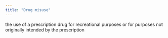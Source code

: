 ```yaml
---
title: "Drug misuse"
---
```

the use of a prescription drug for recreational purposes or for purposes not originally intended by the prescription

